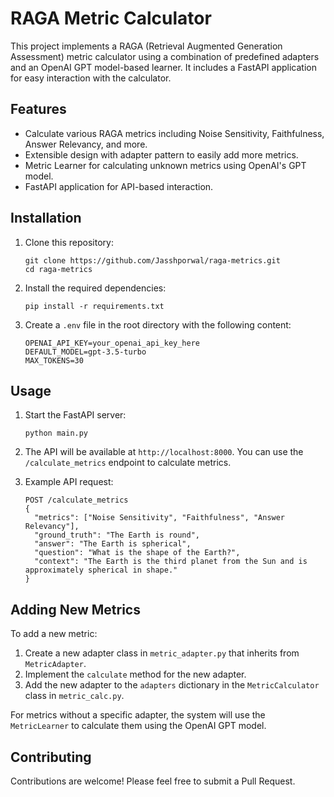 
# RAGA Metric Calculator

This project implements a RAGA (Retrieval Augmented Generation Assessment) metric calculator using a combination of predefined adapters and an OpenAI GPT model-based learner. It includes a FastAPI application for easy interaction with the calculator.

## Features

- Calculate various RAGA metrics including Noise Sensitivity, Faithfulness, Answer Relevancy, and more.
- Extensible design with adapter pattern to easily add more metrics.
- Metric Learner for calculating unknown metrics using OpenAI's GPT model.
- FastAPI application for API-based interaction.

## Installation

1. Clone this repository:
   ```
   git clone https://github.com/Jasshporwal/raga-metrics.git
   cd raga-metrics
   ```

2. Install the required dependencies:
   ```
   pip install -r requirements.txt
   ```

3. Create a `.env` file in the root directory with the following content:
   ```
   OPENAI_API_KEY=your_openai_api_key_here
   DEFAULT_MODEL=gpt-3.5-turbo
   MAX_TOKENS=30
   ```

## Usage

1. Start the FastAPI server:
   ```
   python main.py
   ```

2. The API will be available at `http://localhost:8000`. You can use the `/calculate_metrics` endpoint to calculate metrics.

3. Example API request:
   ```
   POST /calculate_metrics
   {
     "metrics": ["Noise Sensitivity", "Faithfulness", "Answer Relevancy"],
     "ground_truth": "The Earth is round",
     "answer": "The Earth is spherical",
     "question": "What is the shape of the Earth?",
     "context": "The Earth is the third planet from the Sun and is approximately spherical in shape."
   }
   ```

## Adding New Metrics

To add a new metric:

1. Create a new adapter class in `metric_adapter.py` that inherits from `MetricAdapter`.
2. Implement the `calculate` method for the new adapter.
3. Add the new adapter to the `adapters` dictionary in the `MetricCalculator` class in `metric_calc.py`.

For metrics without a specific adapter, the system will use the `MetricLearner` to calculate them using the OpenAI GPT model.

## Contributing

Contributions are welcome! Please feel free to submit a Pull Request.

